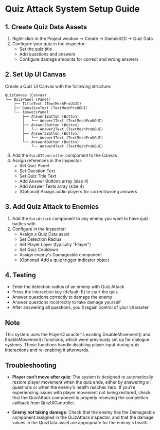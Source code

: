 # Quiz Attack System Setup Guide

## 1. Create Quiz Data Assets

1. Right-click in the Project window → Create → Gamekit2D → Quiz Data
2. Configure your quiz in the inspector:
   - Set the quiz title
   - Add questions and answers
   - Configure damage amounts for correct and wrong answers

## 2. Set Up UI Canvas

Create a Quiz UI Canvas with the following structure:

```
QuizCanvas (Canvas)
└── QuizPanel (Panel)
    ├── TitleText (TextMeshProUGUI)
    ├── QuestionText (TextMeshProUGUI)
    └── AnswersPanel
        ├── Answer1Button (Button)
        │   └── Answer1Text (TextMeshProUGUI)
        ├── Answer2Button (Button)
        │   └── Answer2Text (TextMeshProUGUI)
        ├── Answer3Button (Button)
        │   └── Answer3Text (TextMeshProUGUI)
        └── Answer4Button (Button)
            └── Answer4Text (TextMeshProUGUI)
```

3. Add the `QuizUIController` component to the Canvas
4. Assign references in the Inspector:
   - Set Quiz Panel
   - Set Question Text
   - Set Quiz Title Text
   - Add Answer Buttons array (size 4)
   - Add Answer Texts array (size 4)
   - (Optional) Assign audio players for correct/wrong answers

## 3. Add Quiz Attack to Enemies

1. Add the `QuizAttack` component to any enemy you want to have quiz battles with
2. Configure in the Inspector:
   - Assign a Quiz Data asset
   - Set Detection Radius
   - Set Player Layer (typically "Player")
   - Set Quiz Cooldown
   - Assign enemy's Damageable component
   - (Optional) Add a quiz trigger indicator object

## 4. Testing

- Enter the detection radius of an enemy with Quiz Attack
- Press the interaction key (default: E) to start the quiz
- Answer questions correctly to damage the enemy
- Answer questions incorrectly to take damage yourself
- After answering all questions, you'll regain control of your character

## Note

This system uses the PlayerCharacter's existing DisableMovement() and EnableMovement() functions, 
which were previously set up for dialogue systems. These functions handle disabling player input
during quiz interactions and re-enabling it afterwards.

## Troubleshooting

- **Player can't move after quiz**: The system is designed to automatically restore player movement when the quiz ends, either by answering all questions or when the enemy's health reaches zero. If you're experiencing issues with player movement not being restored, check that the QuizAttack component is properly receiving the completion callback from QuizUIController.

- **Enemy not taking damage**: Check that the enemy has the Damageable component assigned in the QuizAttack inspector, and that the damage values in the QuizData asset are appropriate for the enemy's health.

